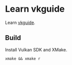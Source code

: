 # Learn vkguide

Learn [vkguide](https://vkguide.dev/).

## Build

Install Vulkan SDK and XMake.

```shell
xmake && xmake r
```
